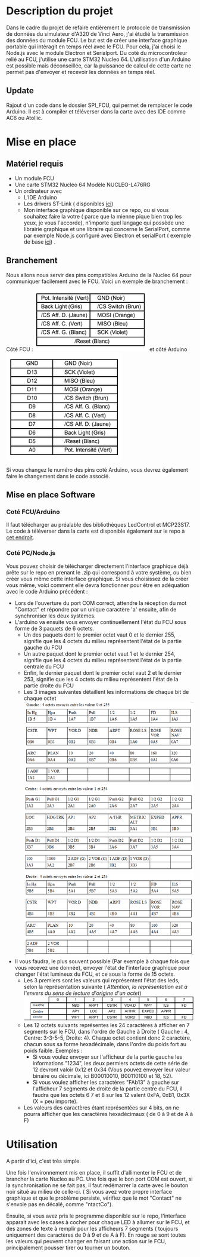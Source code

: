 # Description du projet

Dans le cadre du projet de refaire entièrement le protocole de transmission de données du simulateur d'A320 de Vinci Aero, j'ai étudié la transmission des données du module FCU. Le but est de créer une interface graphique portable qui intéragit en temps réel avec le FCU. Pour cela, j'ai choisi le Node.js avec le module Electron et Serialport. Du coté du microcontroleur relié au FCU, j'utilise une carte STM32 Nucleo 64. L'utilisation d'un Arduino est possible mais déconseillée, car la puissance de calcul de cette carte ne permet pas d'envoyer et recevoir les données en temps réel.

## Update

Rajout d'un code dans le dossier SPI_FCU, qui permet de remplacer le code Arduino. Il est à compiler et téléverser dans la carte avec des IDE comme AC6 ou Atollic.

# Mise en place

## Matériel requis

* Un module FCU
* Une carte STM32 Nucleo 64 Modèle NUCLEO-L476RG
* Un ordinateur avec
	* L'IDE Arduino
	* Les drivers ST-Link ( disponibles [ici](http://www.st.com/en/development-tools/stsw-link008.html)) 
	* Mon interface graphique disponible sur ce repo, ou si vous souhaitez faire la votre ( parce que la mienne pique bien trop les yeux, je vous l'accorde), n'importe quel langage qui possède une librairie graphique et une libraire qui concerne le SerialPort, comme par exemple Node.js configuré avec Electron et serialPort ( exemple de base [ici](https://github.com/johnny-five-io/electron-serialport)) . 

## Branchement 

Nous allons nous servir des pins compatibles Arduino de la Nucleo 64 pour communiquer facilement avec le FCU. Voici un exemple de branchement : 

Côté FCU : ![Branchement FCU](Branchement_FCU.PNG) et côté Arduino ![Branchement Arduino](Branchement_Arduino.PNG)

Si vous changez le numéro des pins coté Arduino, vous devrez également faire le changement dans le code associé.

## Mise en place Software

### Coté FCU/Arduino

Il faut télécharger au préalable des bibliothèques LedControl et MCP23S17.
Le code à téléverser dans la carte est disponible également sur le repo à [cet endroit](https://github.com/LabAixBidouille-A320/FCU-graphic-interface/blob/master/FCU-simulateur/FCU-simulateur.ino).

### Coté PC/Node.js

Vous pouvez choisir de télécharger directement l'interface graphique déjà prête sur le repo en prenant le .zip qui correspond à votre système, ou bien créer vous même cette interface graphique.
Si vous choisissez de la créer vous même, voici comment elle devra fonctionner pour être en adéquation avec le code Arduino précédent :

* Lors de l'ouverture du port COM correct, attendre la réception du mot "Contact" et répondre par un unique caractère 'a' ensuite, afin de synchroniser les deux systèmes.
* L'arduino va ensuite vous envoyer continuellement l'état du FCU sous forme de 3 paquets de 6 octets.
	* Un des paquets dont le premier octet vaut 0 et le dernier 255, signifie que les 4 octets du milieu représentent l'état de la partie gauche du FCU
	* Un autre paquet dont le premier octet vaut 1 et le dernier 254, signifie que les 4 octets du milieu représentent l'état de la partie centrale du FCU
	* Enfin, le dernier paquet dont le premier octet vaut 2 et le dernier 253, signifie que les 4 octets du milieu représentent l'état de la partie droite du FCU
	* Les 3 images suivantes détaillent les informations de chaque bit de chaque octet
	 ![FCU gauche](FCU_gauche.PNG)
	 ![FCU centre](FCU_centre.PNG)
	 ![FCU droite](FCU_droite.PNG)
* Il vous faudra, le plus souvent possible (Par exemple à chaque fois que vous recevez une donnée), envoyer l'état de l'interface graphique pour changer l'état lumineux du FCU, et ce sous la forme de 15 octets.
	* Les 3 premiers sont les valeurs qui représentent l'état des leds, selon la représentation suivante ( _Attention, la représentation est à l'envers du sens de lecture d'origine d'un octet_)
	 ![FCU Leds](FCU_Leds.png)
	* Les 12 octets suivants représentes les 24 caractères à afficher en 7 segments sur le FCU, dans l'ordre de Gauche à Droite ( Gauche : 4, Centre: 3-3-5-5, Droite: 4). Chaque octet contient donc 2 caractère, chacun sous sa forme hexadécimale, dans l'ordre du poids fort au poids faible. Exemples :
		* Si vous voulez envoyer sur l'afficheur de la partie gauche les informations "1234", les deux permiers octets de cette série de 12 devront valoir 0x12 et 0x34 (Vous pouvez envoyer leur valeur binaire ou décimale, ici B00010010, B00110100 et 18, 52).
		* Si vous voulez afficher les caractères "FAb13" à gauche sur l'afficheur 7 segments de droite de la partie centre du FCU, il faudra que les octets 6 7 et 8 sur les 12 valent 0xFA, 0xB1, 0x3X (X = peu importe).
	* Les valeurs des caractères étant représentées sur 4 bits, on ne pourra afficher que les caractères hexadécimaux ( de 0 à 9 et de A à F)

# Utilisation

A partir d'ici, c'est très simple.

Une fois l'environnement mis en place, il suffit d'allimenter le FCU et de brancher la carte Nucleo au PC. Une fois que le bon port COM est ouvert, si la synchronisation ne se fait pas, il faut redémarrer la carte avec le bouton noir situé au milieu de celle-ci. ( Si vous avez votre propre interface graphique et que le problème persiste, vérifiez que le mot "Contact" ne s'envoie pas en décalé, comme "ntactCo").

Ensuite, si vous avez pris le programme disponible sur le repo, l'interface apparait avec les cases à cocher pour chaque LED à allumer sur le FCU, et des zones de texte à remplir pour les afficheurs 7 segments ( toujours uniquement des caractères de 0 à 9 et de A à F). En rouge se sont toutes les valeurs qui peuvent changer en faisant une action sur le FCU, principalement pousser tirer ou tourner un bouton.
